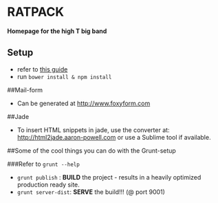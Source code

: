 # RATPACK

__Homepage for the high T big band__

## Setup

* refer to  [this guide](https://www.npmjs.com/package/generator-zf5 "Zf5")
* run ```bower install & npm install```


##Mail-form

* Can be generated at http://www.foxyform.com

##Jade

* To insert HTML snippets in jade, use the converter at: http://html2jade.aaron-powell.com or use a Sublime tool if available.

##Some of the cool things you can do with the Grunt-setup 

###Refer to ```grunt --help```

* ```grunt publish``` : __BUILD__ the project - results in a heavily optimized production ready site.
* ```grunt server-dist```: __SERVE__ the build!!! (@ port 9001)

